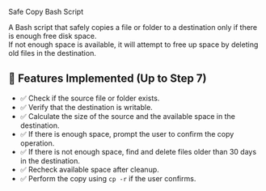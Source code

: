  Safe Copy Bash Script

A Bash script that safely copies a file or folder to a destination only if there is enough free disk space.  
If not enough space is available, it will attempt to free up space by deleting old files in the destination.

## 🚀 Features Implemented (Up to Step 7)

- ✅ Check if the source file or folder exists.
- ✅ Verify that the destination is writable.
- ✅ Calculate the size of the source and the available space in the destination.
- ✅ If there is enough space, prompt the user to confirm the copy operation.
- ✅ If there is not enough space, find and delete files older than 30 days in the destination.
- ✅ Recheck available space after cleanup.
- ✅ Perform the copy using `cp -r` if the user confirms.

